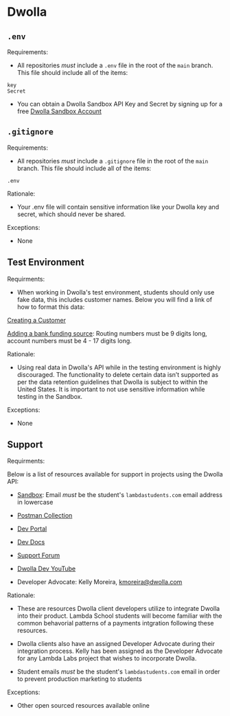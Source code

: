 # Dwolla

## `.env`

Requirements:

* All repositories _must_ include a `.env` file in the root of the `main` branch. This file should include all of the items:

```
key
Secret

```

* You can obtain a Dwolla Sandbox API Key and Secret by signing up for a free [Dwolla Sandbox Account](https://accounts-sandbox.dwolla.com/login)

## `.gitignore`

Requirements:

* All repositories _must_ include a `.gitignore` file in the root of the `main` branch. This file should include all of the items:

```
.env

```

Rationale:

* Your .env file will contain sensitive information like your Dwolla key and secret, which should never be shared.

Exceptions:

* None

## Test Environment

Requirments:

* When working in Dwolla's test environment, students should only use fake data, this includes customer names. Below you will find a link of how to format this data:

[Creating a Customer](https://developers.dwolla.com/guides/receive-money/create-a-customer#step-1a-create-the-customer)

[Adding a bank funding source](https://developers.dwolla.com/guides/send-money/add-funding-source#step-2a-adding-a-bank-to-the-receive-only-user): Routing numbers must be 9 digits long, account numbers must be 4 - 17 digits long.

Rationale:

* Using real data in Dwolla's API while in the testing environment is highly discouraged. The functionality to delete certain data isn’t supported as per the data retention guidelines that Dwolla is subject to within the United States. It is important to not use sensitive information while testing in the Sandbox.

Exceptions:

* None

## Support

Requirments:

Below is a list of resources available for support in projects using the Dwolla API:

- [Sandbox](https://accounts-sandbox.dwolla.com/login): Email _must_ be the student's `lambdastudents.com` email address in lowercase

- [Postman Collection](https://app.getpostman.com/run-collection/e946a89ed19313cce582)

- [Dev Portal](https://developers.dwolla.com/?utm_source=prod&utm_medium=launchpad&utm_campaign=dwolla-overview)

- [Dev Docs](https://docs.dwolla.com/)

- [Support Forum](https://discuss.dwolla.com/)

- [Dwolla Dev YouTube](https://www.youtube.com/channel/UCPuFDQV7b_CeHPY1nbIbrWA)

- Developer Advocate: Kelly Moreira, kmoreira@dwolla.com


Rationale:

* These are resources Dwolla client developers utilize to integrate Dwolla into their product. Lambda School students will become familiar with the common behavorial patterns of a payments intgration following these resources. 

* Dwolla clients also have an assigned Developer Advocate during their integration process. Kelly has been assigned as the Developer Advocate for any Lambda Labs project that wishes to incorporate Dwolla.

* Student emails _must_ be the student's `lambdastudents.com` email in order to prevent production marketing to students

Exceptions:

* Other open sourced resources available online